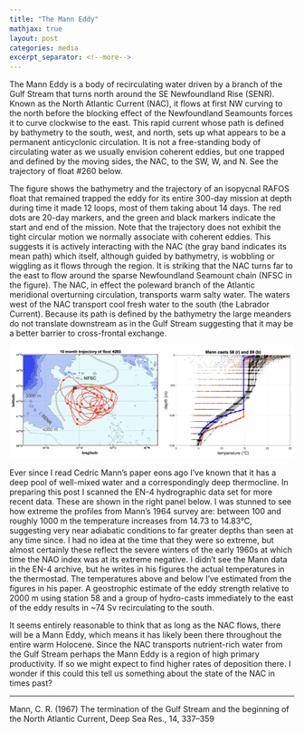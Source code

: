 ```yaml
---
title: "The Mann Eddy"
mathjax: true
layout: post
categories: media
excerpt_separator: <!--more-->
---
```


The Mann Eddy is a body of recirculating water driven by a branch of the Gulf Stream that turns north around the SE Newfoundland Rise (SENR). Known as the North Atlantic Current (NAC), it flows at first NW curving to the north before the blocking effect of the Newfoundland Seamounts forces it to curve clockwise to the east. This rapid current whose path is defined by bathymetry to the south, west, and north, sets up what appears to be a permanent anticyclonic circulation. It is not a free-standing body of circulating water as we usually envision coherent eddies, but one trapped and defined by the moving sides, the NAC, to the SW, W, and N. See the trajectory of float #260 below.
<!--more-->

The figure shows the bathymetry and the trajectory of an isopycnal RAFOS float that remained trapped the eddy for its entire 300-day mission at depth during time it made 12 loops, most of them taking about 14 days. The red dots are 20-day markers, and the green and black markers indicate the start and end of the mission. Note that the trajectory does not exhibit the tight circular motion we normally associate with coherent eddies. This suggests it is actively interacting with the NAC (the gray band indicates its mean path) which itself, although guided by bathymetry, is wobbling or wiggling as it flows through the region. It is striking that the NAC turns far to the east to flow around the sparse Newfoundland Seamount chain (NFSC in the figure). The NAC, in effect the poleward branch of the Atlantic meridional overturning circulation, transports warm salty water. The waters west of the NAC transport cool fresh water to the south (the Labrador Current). Because its path is defined by the bathymetry the large meanders do not translate downstream as in the Gulf Stream suggesting that it may be a better barrier to cross-frontal exchange. 

![Mann_Eddy.jpeg](/assets/Mann_Eddy.jpeg)

Ever since I read Cedric Mann’s paper eons ago I’ve known that it has a deep pool of well-mixed water and a correspondingly deep thermocline. In preparing this post I scanned the EN-4 hydrographic data set for more recent data. These are shown in the right panel below. I was stunned to see how extreme the profiles from Mann’s 1964 survey are: between 100 and roughly 1000 m the temperature increases from 14.73 to 14.83°C, suggesting very near adiabatic conditions to far greater depths than seen at any time since. I had no idea at the time that they were so extreme, but almost certainly these reflect the severe winters of the early 1960s at which time the NAO index was at its extreme negative. I didn’t see the Mann data in the EN-4 archive, but he writes in his figures the actual temperatures in the thermostad. The temperatures above and below I’ve estimated from the figures in his paper. A geostrophic estimate of the eddy strength relative to 2000 m using station 58 and a group of hydro-casts immediately to the east of the eddy results in ~74 Sv recirculating to the south. 

It seems entirely reasonable to think that as long as the NAC flows, there will be a Mann Eddy, which means it has likely been there throughout the entire warm Holocene. Since the NAC transports nutrient-rich water from the Gulf Stream perhaps the Mann Eddy is a region of high primary productivity. If so we might expect to find higher rates of deposition there. I wonder if this could this tell us something about the state of the NAC in times past?  

- - - - -
Mann, C. R. (1967) The termination of the Gulf Stream and the beginning of the North Atlantic Current, Deep Sea Res., 14, 337–359
